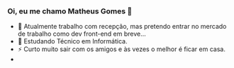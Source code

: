 ### Oi, eu me chamo Matheus Gomes 👋

- 🔭 Atualmente trabalho com recepção, mas pretendo entrar no mercado de trabalho como dev front-end em breve...
- 🌱 Estudando Técnico em Informática.
- ⚡ Curto muito sair com os amigos e às vezes o melhor é ficar em casa. 
- 
